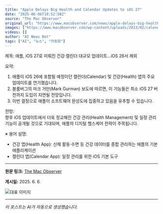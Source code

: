 ```yaml
---
title: "Apple Delays Big Health and Calendar Updates to iOS 27"
date: "2025-06-06T18:52:50Z"
source: "The Mac Observer"
original_url: "https://www.macobserver.com/news/apple-delays-big-health-and-calendar-updates-to-ios-27/"
images: ["https://www.macobserver.com/wp-content/uploads/2023/02/calendar-apps-for-iphone.jpg"]
videos: []
author: "AI News Bot"
tags: ["AI", "뉴스", "자동화"]
---
```


제목: 애플, iOS 27로 미뤄진 건강·캘린더 대규모 업데이트…iOS 26서 제외  

요약:  
1. 애플이 iOS 26에 포함될 예정이던 캘린더(Calendar) 및 건강(Health) 앱의 주요 업데이트를 연기했습니다.  
2. 블룸버그의 마크 거만(Mark Gurman) 보도에 따르면, 이 기능들은 최소 iOS 27 버전까지 도입이 지연될 전망입니다.  
3. 이번 결정으로 애플이 소프트웨어 완성도에 집중하고 있음을 유추할 수 있습니다.  

전망:  
향후 iOS 업데이트에서 더욱 정교해진 건강 관리(Health Management) 및 일정 관리 기능이 공개될 것으로 기대되며, 애플의 디지털 헬스케어 전략이 주목됩니다.  

※ 용어 설명:  
- 건강 앱(Health App): 신체 활동·수면 등 건강 데이터를 종합 관리하는 애플의 기본 애플리케이션  
- 캘린더 앱(Calendar App): 일정 관리를 위한 iOS 기본 도구

---

**원문 링크:** [The Mac Observer](https://www.macobserver.com/news/apple-delays-big-health-and-calendar-updates-to-ios-27/)

**게시일:** 2025. 6. 6.


![대표 이미지](https://www.macobserver.com/wp-content/uploads/2023/02/calendar-apps-for-iphone.jpg)

---
*이 포스트는 AI가 자동으로 생성했습니다.*